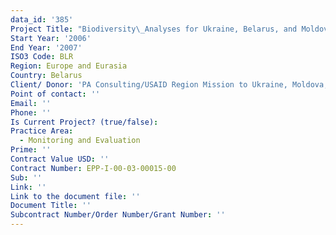 ```yaml
---
data_id: '385'
Project Title: "Biodiversity\_Analyses for Ukraine, Belarus, and Moldova"
Start Year: '2006'
End Year: '2007'
ISO3 Code: BLR
Region: Europe and Eurasia
Country: Belarus
Client/ Donor: 'PA Consulting/USAID Region Mission to Ukraine, Moldova,and Belarus'
Point of contact: ''
Email: ''
Phone: ''
Is Current Project? (true/false): 
Practice Area:
  - Monitoring and Evaluation
Prime: ''
Contract Value USD: ''
Contract Number: EPP-I-00-03-00015-00
Sub: ''
Link: ''
Link to the document file: ''
Document Title: ''
Subcontract Number/Order Number/Grant Number: ''
---
```


